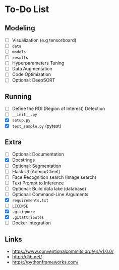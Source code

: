 # To-Do List

## Modeling
- [ ] Visualization (e.g tensorboard)
- [ ] `data`
- [ ] `models`
- [ ] `results`
- [ ] Hyperparameters Tuning
- [ ] Data Augmentation
- [ ] Code Optimization
- [ ] Optional: DeepSORT

## Running
- [ ] Define the ROI (Region of Interest) Detection
- [ ] `__init__.py`
- [x] `setup.py`
- [x] `test_sample.py` (pytest)

## Extra
- [ ] Optional: Documentation
- [x] Docstrings
- [ ] Optional: Segmentation
- [ ] Flask UI (Admin/Client)
- [ ] Face Recognition search (Image search)
- [ ] Text Prompt to Inference
- [ ] Optional: Build data lake (database)
- [ ] Optional: Command-Line Arguments
- [x] `requirements.txt`
- [ ] `LICENSE`
- [x] `.gitignore`
- [x] `.gitattributes`
- [ ] Docker Integration

## Links
- https://www.conventionalcommits.org/en/v1.0.0/
- http://dlib.net/
- https://pythonframeworks.com/
